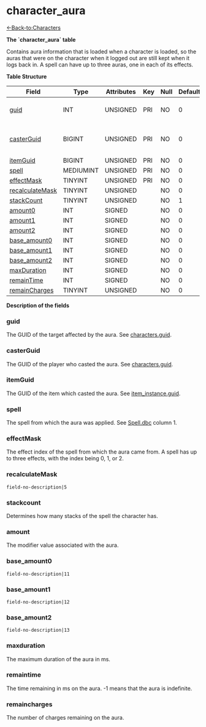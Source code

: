 # character\_aura

[<-Back-to:Characters](database-characters)

**The \`character\_aura\` table**

Contains aura information that is loaded when a character is loaded, so the auras that were on the character when it logged out are still kept when it logs back in. A spell can have up to three auras, one in each of its effects.

**Table Structure**

| Field                | Type      | Attributes | Key | Null | Default | Extra | Comment                       |
| -------------------- | --------- | ---------- | --- | ---- | ------- | ----- | ----------------------------- |
| [guid][1]            | INT       | UNSIGNED   | PRI | NO   | 0       |       | Global Unique Identifier      |
| [casterGuid][2]      | BIGINT    | UNSIGNED   | PRI | NO   | 0       |       | Full Global Unique Identifier |
| [itemGuid][3]        | BIGINT    | UNSIGNED   | PRI | NO   | 0       |       |                               |
| [spell][4]           | MEDIUMINT | UNSIGNED   | PRI | NO   | 0       |       |                               |
| [effectMask][5]      | TINYINT   | UNSIGNED   | PRI | NO   | 0       |       |                               |
| [recalculateMask][6] | TINYINT   | UNSIGNED   |     | NO   | 0       |       |                               |
| [stackCount][7]      | TINYINT   | UNSIGNED   |     | NO   | 1       |       |                               |
| [amount0][8]         | INT       | SIGNED     |     | NO   | 0       |       |                               |
| [amount1][9]         | INT       | SIGNED     |     | NO   | 0       |       |                               |
| [amount2][10]        | INT       | SIGNED     |     | NO   | 0       |       |                               |
| [base_amount0][11]   | INT       | SIGNED     |     | NO   | 0       |       |                               |
| [base_amount1][12]   | INT       | SIGNED     |     | NO   | 0       |       |                               |
| [base_amount2][13]   | INT       | SIGNED     |     | NO   | 0       |       |                               |
| [maxDuration][14]    | INT       | SIGNED     |     | NO   | 0       |       |                               |
| [remainTime][15]     | INT       | SIGNED     |     | NO   | 0       |       |                               |
| [remainCharges][16]  | TINYINT   | UNSIGNED   |     | NO   | 0       |       |                               |

[1]: #guid
[2]: #casterguid
[3]: #itemguid
[4]: #spell
[5]: #effectmask
[6]: #recalculatemask
[7]: #stackcount
[8]: #amount
[9]: #amount
[10]: #amount
[11]: #baseamount0
[12]: #baseamount1
[13]: #baseamount2
[14]: #maxduration
[15]: #remaintime
[16]: #remaincharges

**Description of the fields**

### guid

The GUID of the target affected by the aura. See [characters.guid](characters#guid).

### casterGuid

The GUID of the player who casted the aura. See [characters.guid](characters#guid).

### itemGuid

The GUID of the item which casted the aura. See [item\_instance.guid](item-instance#guid).

### spell

The spell from which the aura was applied. See [Spell.dbc](spell) column 1.

### effectMask

The effect index of the spell from which the aura came from. A spell has up to three effects, with the index being 0, 1, or 2.

### recalculateMask

`field-no-description|5`

### stackcount

Determines how many stacks of the spell the character has.

### amount

The modifier value associated with the aura.

### base\_amount0

`field-no-description|11`

### base\_amount1

`field-no-description|12`

### base\_amount2

`field-no-description|13`

### maxduration

The maximum duration of the aura in ms.

### remaintime

The time remaining in ms on the aura. -1 means that the aura is indefinite.

### remaincharges

The number of charges remaining on the aura.
